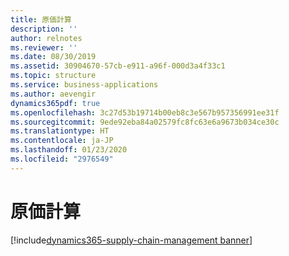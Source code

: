 ```yaml
---
title: 原価計算
description: ''
author: relnotes
ms.reviewer: ''
ms.date: 08/30/2019
ms.assetid: 30904670-57cb-e911-a96f-000d3a4f33c1
ms.topic: structure
ms.service: business-applications
ms.author: aevengir
dynamics365pdf: true
ms.openlocfilehash: 3c27d53b19714b00eb8c3e567b957356991ee31f
ms.sourcegitcommit: 9ede92eba84a02579fc8fc63e6a9673b034ce30c
ms.translationtype: HT
ms.contentlocale: ja-JP
ms.lasthandoff: 01/23/2020
ms.locfileid: "2976549"
---
```

# <a name="costing"></a>原価計算

[!include[dynamics365-supply-chain-management banner](../includes/dynamics365-supply-chain-management.md)]

<!--structure start-->

<!--structure end-->



